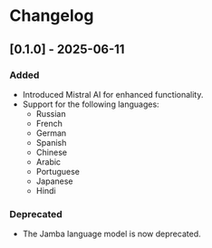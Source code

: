 # Changelog

## [0.1.0] - 2025-06-11
### Added
- Introduced Mistral AI for enhanced functionality.
- Support for the following languages:
  - Russian
  - French
  - German
  - Spanish
  - Chinese
  - Arabic
  - Portuguese
  - Japanese
  - Hindi

### Deprecated
- The Jamba language model is now deprecated.